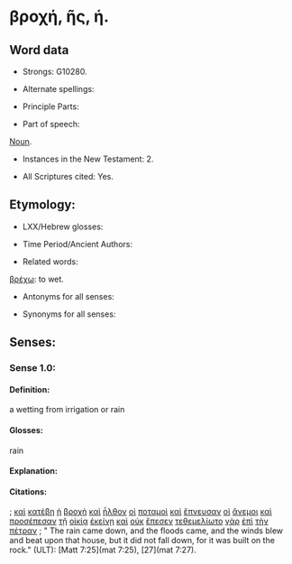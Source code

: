 # βροχή, ῆς, ἡ.

<!-- Status: S2=NeedsFinalCheck -->
<!-- Lexica used for edits: LN MM -->

## Word data

* Strongs: G10280.


* Alternate spellings:

* Principle Parts: 

* Part of speech: 

[Noun](http://ugg.readthedocs.io/en/latest/noun.html). 

* Instances in the New Testament: 2.

* All Scriptures cited: Yes.

## Etymology: 

* LXX/Hebrew glosses: 

* Time Period/Ancient Authors: 

* Related words: 

[βρέχω](../G10260/01.md): to wet.

* Antonyms for all senses:

* Synonyms for all senses: 

## Senses:

### Sense  1.0: 

#### Definition: 

a wetting from irrigation or rain

#### Glosses: 

rain

#### Explanation: 

#### Citations: 

; [καὶ](../G25320/01.md) [κατέβη](../G25970/01.md) [ἡ](../G35880/01.md) [βροχὴ](../G10280/01.md) [καὶ](../G25320/01.md) [ἦλθον](../G20640/01.md) [οἱ](../G35880/01.md) [ποταμοὶ](../G42150/01.md) [καὶ](../G25320/01.md) [ἔπνευσαν](../G41540/01.md) [οἱ](../G35880/01.md) [ἄνεμοι](../G04170/01.md) [καὶ](../G25320/01.md) [προσέπεσαν](../G43630/01.md) [τῇ](../G35880/01.md) [οἰκίᾳ](../G36140/01.md) [ἐκείνῃ](../G15650/01.md) [καὶ](../G25320/01.md) [οὐκ](../G37560/01.md) [ἔπεσεν](../G40980/01.md) [τεθεμελίωτο](../G23110/01.md) [γὰρ](../G10630/01.md) [ἐπὶ](../G19090/01.md) [τὴν](../G35880/01.md) [πέτραν](../G40730/01.md)
; " The rain came down, and the floods came, and the winds blew and beat upon that house, but it did not fall down, for it was built on the rock." (ULT): 
[Matt 7:25](mat 7:25), [27](mat 7:27).
